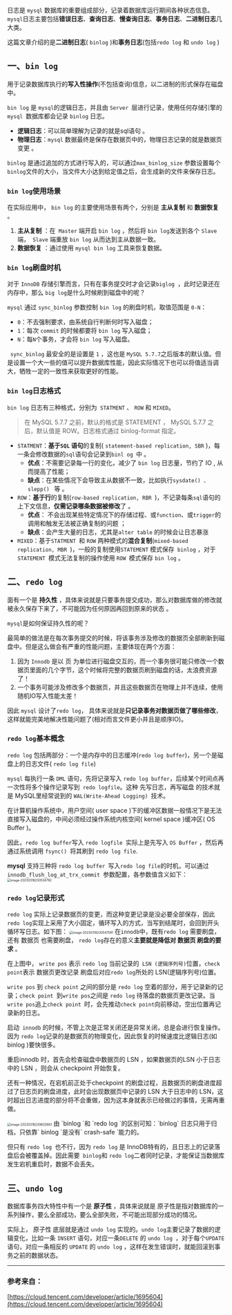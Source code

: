 ﻿日志是 `mysql` 数据库的重要组成部分，记录着数据库运行期间各种状态信息。`mysql`日志主要包括**错误日志**、**查询日志**、**慢查询日志**、**事务日志**、**二进制日志**几大类。

这篇文章介绍的是**二进制日志**( `binlog` )和**事务日志**(包括`redo log` 和 `undo log` )

## 一、`bin log`
用于记录数据库执行的**写入性操作**(不包括查询)信息，以二进制的形式保存在磁盘中。

`bin log` 是 `mysql`的逻辑日志，并且由 `Server `层进行记录，使用任何存储引擎的 `mysql `数据库都会记录 `binlog` 日志。

 - **逻辑日志**：可以简单理解为记录的就是sql语句 。
 - **物理日志**：`mysql` 数据最终是保存在数据页中的，物理日志记录的就是数据页变更 。

`binlog` 是通过追加的方式进行写入的，可以通过`max_binlog_size` 参数设置每个` binlog`文件的大小，当文件大小达到给定值之后，会生成新的文件来保存日志。

### `bin log`使用场景
在实际应用中， `bin log` 的主要使用场景有两个，分别是 **主从复制** 和 **数据恢复** 。

 1. **主从复制** ：在` Master` 端开启 `bin log` ，然后将 `bin log`发送到各个 `Slave` 端，` Slave` 端重放 `bin log` 从而达到主从数据一致。
 2. **数据恢复** ：通过使用 `mysql bin log` 工具来恢复数据。

### `bin log`刷盘时机
对于 `InnoDB` 存储引擎而言，只有在事务提交时才会记录`biglog `，此时记录还在内存中，那么 `big log`是什么时候刷到磁盘中的呢？

`mysql` 通过 `sync_binlog` 参数控制 `bin log` 的刷盘时机，取值范围是 `0-N`：
- `0`：不去强制要求，由系统自行判断何时写入磁盘；
- `1`：每次 `commit` 的时候都要将 `bin log` 写入磁盘；
- `N`：每`N`个事务，才会将 `bin log` 写入磁盘。

` sync_binlog` 最安全的是设置是 `1` ，这也是 `MySQL 5.7.7`之后版本的默认值。但是设置一个大一些的值可以提升数据库性能，因此实际情况下也可以将值适当调大，牺牲一定的一致性来获取更好的性能。

### `bin log`日志格式
`bin log` 日志有三种格式，分别为` STATMENT` 、 `ROW` 和 `MIXED`。

> 在 MySQL 5.7.7 之前，默认的格式是 STATEMENT ， MySQL 5.7.7 之后，默认值是 ROW。日志格式通过 binlog-format 指定。

 - `STATMENT`：**基于`SQL` 语句**的复制( `statement-based replication, SBR` )，每一条会修改数据的`sql`语句会记录到`binl og `中  。
	 - **优点**：不需要记录每一行的变化，减少了 `bin log` 日志量，节约了  IO  , 从而提高了性能；
	 - **缺点**：在某些情况下会导致主从数据不一致，比如执行`sysdate() 、  slepp() ` 等 。
- `ROW`：**基于行**的复制(`row-based replication, RBR `)，不记录每条`sql`语句的上下文信息，**仅需记录哪条数据被修改**了 。
	- **优点**： 不会出现某些特定情况下的存储过程、或`function`、或`trigger`的调用和触发无法被正确复制的问题 ；
	- **缺点**：会产生大量的日志，尤其是` alter table ` 的时候会让日志暴涨
- `MIXED`：基于`STATMENT `和 `ROW` 两种模式的**混合复制**(`mixed-based replication, MBR `)，一般的复制使用`STATEMENT` 模式保存` binlog` ，对于 `STATEMENT `模式无法复制的操作使用 `ROW `模式保存 `bin log`	。

## 二、`redo log`
面有一个是 **持久性** ，具体来说就是只要事务提交成功，那么对数据库做的修改就被永久保存下来了，不可能因为任何原因再回到原来的状态 。

`mysql`是如何保证持久性的呢？

最简单的做法是在每次事务提交的时候，将该事务涉及修改的数据页全部刷新到磁盘中。但是这么做会有严重的性能问题，主要体现在两个方面：

 1. 因为 `Innodb` 是以 页 为单位进行磁盘交互的，而一个事务很可能只修改一个数据页里面的几个字节，这个时候将完整的数据页刷到磁盘的话，太浪费资源了！
 2. 一个事务可能涉及修改多个数据页，并且这些数据页在物理上并不连续，使用随机IO写入性能太差！

因此 `mysql` 设计了` redo log `， 具体来说就是**只记录事务对数据页做了哪些修改**，这样就能完美地解决性能问题了(相对而言文件更小并且是顺序IO)。

### `redo log`基本概念
`redo log` 包括两部分：一个是内存中的日志缓冲(` redo log buffer `)，另一个是磁盘上的日志文件( `redo log file`)

`mysql` 每执行一条 `DML` 语句，先将记录写入 `redo log buffer`，后续某个时间点再一次性将多个操作记录写到` redo logfile`。这种 先写日志，再写磁盘 的技术就是 MySQL里经常说到的 `WAL(Write-Ahead Logging) `技术。

在计算机操作系统中，用户空间( user space )下的缓冲区数据一般情况下是无法直接写入磁盘的，中间必须经过操作系统内核空间( kernel space )缓冲区( OS Buffer )。

因此，` redo log buffer `写入 `redo logfile `实际上是先写入 `OS Buffer` ，然后再通过系统调用 `fsync() `将其刷到 `redo log file`.

**mysql** 支持三种将 `redo log buffer `写入` redo log file `的时机，可以通过 `innodb_flush_log_at_trx_commit `参数配置，各参数值含义如下：
<img src="./assets/image-20230316230534792.png" alt="image-20230316230534792" style="zoom:50%;" />

### `redo log`记录形式
`redo log` 实际上记录数据页的变更，而这种变更记录是没必要全部保存，因此 `redo log`实现上采用了大小固定，循环写入的方式，当写到结尾时，会回到开头循环写日志。如下图：
<img src="./assets/image-20230316230547581.png" alt="image-20230316230547581" style="zoom:50%;" />
在`innodb`中，既有`redo log` 需要刷盘，还有 数据页 也需要刷盘， `redo log`存在的意义**主要就是降低对 数据页 刷盘的要求** 。

在上图中， `write pos` 表示 `redo log` 当前记录的` LSN (逻辑序列号)`位置，` check point `表示 数据页更改记录 刷盘后对应` redo log `所处的 LSN(逻辑序列号)位置。

`write pos` 到 `check point` 之间的部分是 `redo log` 空着的部分，用于记录新的记录；`check point `到` write pos `之间是 `redo log` 待落盘的数据页更改记录。当 `write pos`追上`check point `时，会先推动` check point `向前移动，空出位置再记录新的日志。

启动` innodb` 的时候，不管上次是正常关闭还是异常关闭，总是会进行恢复操作。因为 `redo log`记录的是数据页的物理变化，因此恢复的时候速度比逻辑日志(如 binlog )要快很多。

重启innodb 时，首先会检查磁盘中数据页的 LSN ，如果数据页的LSN 小于日志中的 LSN ，则会从 checkpoint 开始恢复。

还有一种情况，在宕机前正处于checkpoint 的刷盘过程，且数据页的刷盘进度超过了日志页的刷盘进度，此时会出现数据页中记录的 LSN 大于日志中的 LSN，这时超出日志进度的部分将不会重做，因为这本身就表示已经做过的事情，无需再重做。

<img src="./assets/image-20230316230602883.png" alt="image-20230316230602883" style="zoom:50%;" />
由 `binlog `和 `redo log `的区别可知：`binlog` 日志只用于归档，只依靠` binlog `是没有` crash-safe `能力的。

但只有 `redo log `也不行，因为 `redo log` 是 InnoDB特有的，且日志上的记录落盘后会被覆盖掉。因此需要` binlog`和 `redo log`二者同时记录，才能保证当数据库发生宕机重启时，数据不会丢失。

## 三、`undo log`

数据库事务四大特性中有一个是 **原子性** ，具体来说就是 原子性是指对数据库的一系列操作，要么全部成功，要么全部失败，不可能出现部分成功的情况。

实际上， 原子性 底层就是通过 `undo log` 实现的。`undo log`主要记录了数据的逻辑变化，比如一条 `INSERT` 语句，对应一条`DELETE` 的 `undo log `，对于每个` UPDATE `语句，对应一条相反的 `UPDATE` 的 `undo log` ，这样在发生错误时，就能回滚到事务之前的数据状态。

***
### 参考来自：

[https://cloud.tencent.com/developer/article/1695604](https://cloud.tencent.com/developer/article/1695604)
